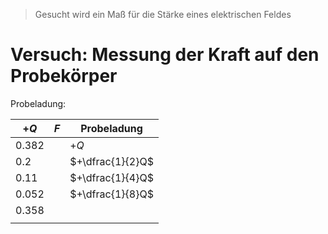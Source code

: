 > Gesucht wird ein Maß für die Stärke eines elektrischen Feldes

# Versuch: Messung der Kraft auf den Probekörper
Probeladung: 

| $+Q$  | $F$ | Probeladung      |
| ----- | --- | ---------------- |
| 0.382 |     | $+Q$             |
| 0.2   |     | $+\dfrac{1}{2}Q$ |
| 0.11  |     | $+\dfrac{1}{4}Q$ |
| 0.052 |     | $+\dfrac{1}{8}Q$ |
| 0.358 |     |                  |
|       |     |                  |
